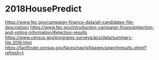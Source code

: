 # 2018HousePredict

https://www.fec.gov/campaign-finance-data/all-candidates-file-description/
https://www.fec.gov/introduction-campaign-finance/election-and-voting-information/#election-results
https://www.census.gov/programs-surveys/acs/data/summary-file.2016.html
https://factfinder.census.gov/faces/nav/jsf/pages/searchresults.xhtml?refresh=t
